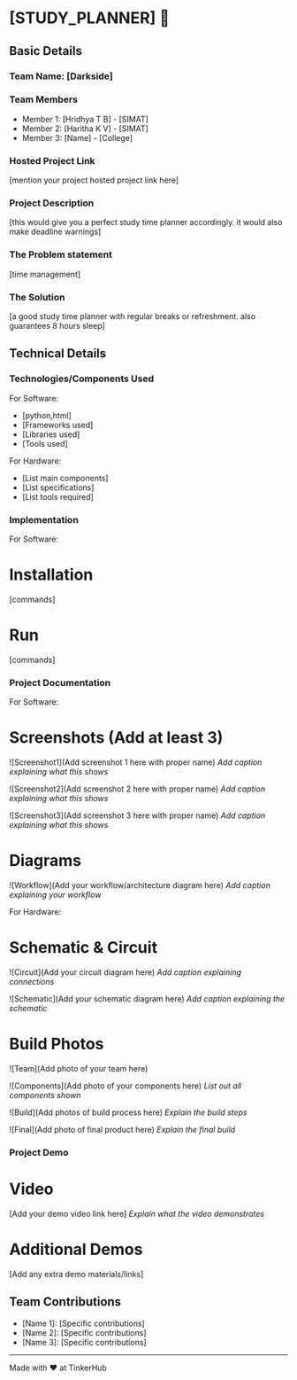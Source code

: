 # [STUDY_PLANNER] 🎯


## Basic Details
### Team Name: [Darkside]


### Team Members
- Member 1: [Hridhya T B] - [SIMAT]
- Member 2: [Haritha K V] - [SIMAT]
- Member 3: [Name] - [College]

### Hosted Project Link
[mention your project hosted project link here]

### Project Description
[this would give you a perfect study time planner accordingly. it would also make deadline warnings]

### The Problem statement
[time management]

### The Solution
[a good study time planner with regular breaks or refreshment. also guarantees 8 hours sleep]

## Technical Details
### Technologies/Components Used
For Software:
- [python,html]
- [Frameworks used]
- [Libraries used]
- [Tools used]

For Hardware:
- [List main components]
- [List specifications]
- [List tools required]

### Implementation
For Software:
# Installation
[commands]

# Run
[commands]

### Project Documentation
For Software:

# Screenshots (Add at least 3)
![Screenshot1](Add screenshot 1 here with proper name)
*Add caption explaining what this shows*

![Screenshot2](Add screenshot 2 here with proper name)
*Add caption explaining what this shows*

![Screenshot3](Add screenshot 3 here with proper name)
*Add caption explaining what this shows*

# Diagrams
![Workflow](Add your workflow/architecture diagram here)
*Add caption explaining your workflow*

For Hardware:

# Schematic & Circuit
![Circuit](Add your circuit diagram here)
*Add caption explaining connections*

![Schematic](Add your schematic diagram here)
*Add caption explaining the schematic*

# Build Photos
![Team](Add photo of your team here)


![Components](Add photo of your components here)
*List out all components shown*

![Build](Add photos of build process here)
*Explain the build steps*

![Final](Add photo of final product here)
*Explain the final build*

### Project Demo
# Video
[Add your demo video link here]
*Explain what the video demonstrates*

# Additional Demos
[Add any extra demo materials/links]

## Team Contributions
- [Name 1]: [Specific contributions]
- [Name 2]: [Specific contributions]
- [Name 3]: [Specific contributions]

---
Made with ❤️ at TinkerHub
